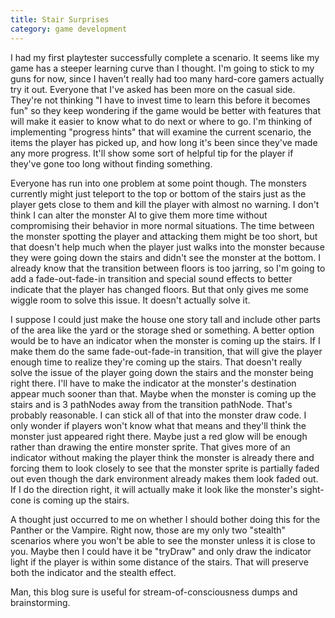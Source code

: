 ```yaml
---
title: Stair Surprises
category: game development
---
```

I had my first playtester successfully complete a scenario. It seems like my game has a steeper learning curve than I thought. I'm going to stick to my guns for now, since I haven't really had too many hard-core gamers actually try it out. Everyone that I've asked has been more on the casual side. They're not thinking "I have to invest time to learn this before it becomes fun" so they keep wondering if the game would be better with features that will make it easier to know what to do next or where to go. I'm thinking of implementing "progress hints" that will examine the current scenario, the items the player has picked up, and how long it's been since they've made any more progress. It'll show some sort of helpful tip for the player if they've gone too long without finding something.

Everyone has run into one problem at some point though. The monsters currently might just teleport to the top or bottom of the stairs just as the player gets close to them and kill the player with almost no warning. I don't think I can alter the monster AI to give them more time without compromising their behavior in more normal situations. The time between the monster spotting the player and attacking them might be too short, but that doesn't help much when the player just walks into the monster because they were going down the stairs and didn't see the monster at the bottom. I already know that the transition between floors is too jarring, so I'm going to add a fade-out-fade-in transition and special sound effects to better indicate that the player has changed floors. But that only gives me some wiggle room to solve this issue. It doesn't actually solve it.

I suppose I could just make the house one story tall and include other parts of the area like the yard or the storage shed or something. A better option would be to have an indicator when the monster is coming up the stairs. If I make them do the same fade-out-fade-in transition, that will give the player enough time to realize they're coming up the stairs. That doesn't really solve the issue of the player going down the stairs and the monster being right there. I'll have to make the indicator at the monster's destination appear much sooner than that. Maybe when the monster is coming up the stairs and is 3 pathNodes away from the transition pathNode. That's probably reasonable. I can stick all of that into the monster draw code. I only wonder if players won't know what that means and they'll think the monster just appeared right there. Maybe just a red glow will be enough rather than drawing the entire monster sprite. That gives more of an indicator without making the player think the monster is already there and forcing them to look closely to see that the monster sprite is partially faded out even though the dark environment already makes them look faded out. If I do the direction right, it will actually make it look like the monster's sight-cone is coming up the stairs.

A thought just occurred to me on whether I should bother doing this for the Panther or the Vampire. Right now, those are my only two "stealth" scenarios where you won't be able to see the monster unless it is close to you. Maybe then I could have it be "tryDraw" and only draw the indicator light if the player is within some distance of the stairs. That will preserve both the indicator and the stealth effect.

Man, this blog sure is useful for stream-of-consciousness dumps and brainstorming.